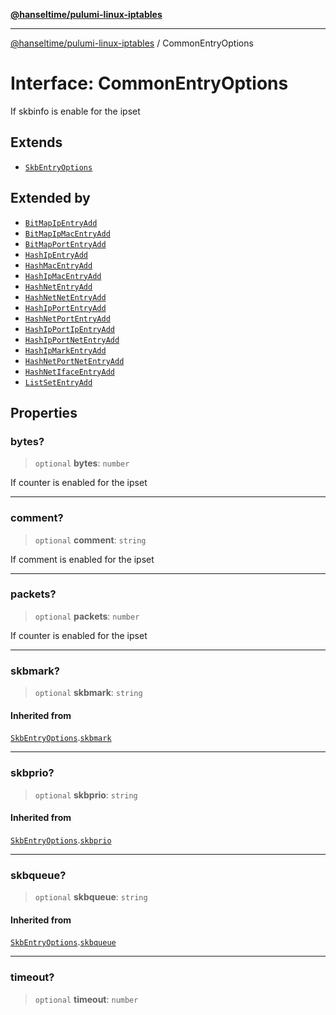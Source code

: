 [**@hanseltime/pulumi-linux-iptables**](../README.md)

***

[@hanseltime/pulumi-linux-iptables](../README.md) / CommonEntryOptions

# Interface: CommonEntryOptions

If skbinfo is enable for the ipset

## Extends

- [`SkbEntryOptions`](SkbEntryOptions.md)

## Extended by

- [`BitMapIpEntryAdd`](BitMapIpEntryAdd.md)
- [`BitMapIpMacEntryAdd`](BitMapIpMacEntryAdd.md)
- [`BitMapPortEntryAdd`](BitMapPortEntryAdd.md)
- [`HashIpEntryAdd`](HashIpEntryAdd.md)
- [`HashMacEntryAdd`](HashMacEntryAdd.md)
- [`HashIpMacEntryAdd`](HashIpMacEntryAdd.md)
- [`HashNetEntryAdd`](HashNetEntryAdd.md)
- [`HashNetNetEntryAdd`](HashNetNetEntryAdd.md)
- [`HashIpPortEntryAdd`](HashIpPortEntryAdd.md)
- [`HashNetPortEntryAdd`](HashNetPortEntryAdd.md)
- [`HashIpPortIpEntryAdd`](HashIpPortIpEntryAdd.md)
- [`HashIpPortNetEntryAdd`](HashIpPortNetEntryAdd.md)
- [`HashIpMarkEntryAdd`](HashIpMarkEntryAdd.md)
- [`HashNetPortNetEntryAdd`](HashNetPortNetEntryAdd.md)
- [`HashNetIfaceEntryAdd`](HashNetIfaceEntryAdd.md)
- [`ListSetEntryAdd`](ListSetEntryAdd.md)

## Properties

### bytes?

> `optional` **bytes**: `number`

If counter is enabled for the ipset

***

### comment?

> `optional` **comment**: `string`

If comment is enabled for the ipset

***

### packets?

> `optional` **packets**: `number`

If counter is enabled for the ipset

***

### skbmark?

> `optional` **skbmark**: `string`

#### Inherited from

[`SkbEntryOptions`](SkbEntryOptions.md).[`skbmark`](SkbEntryOptions.md#skbmark)

***

### skbprio?

> `optional` **skbprio**: `string`

#### Inherited from

[`SkbEntryOptions`](SkbEntryOptions.md).[`skbprio`](SkbEntryOptions.md#skbprio)

***

### skbqueue?

> `optional` **skbqueue**: `string`

#### Inherited from

[`SkbEntryOptions`](SkbEntryOptions.md).[`skbqueue`](SkbEntryOptions.md#skbqueue)

***

### timeout?

> `optional` **timeout**: `number`
